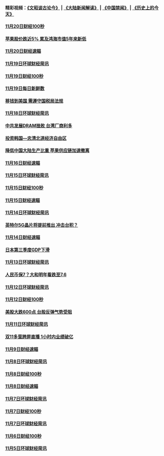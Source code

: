 #### 精彩视频：[《文昭谈古论今》](https://github.com/gfw-breaker/wenzhao/blob/master/README.md?t=11211535) | [《大陆新闻解读》](https://github.com/gfw-breaker/ntdtv-comedy/blob/master/README.md?t=11211535) | [《中国禁闻》](https://github.com/gfw-breaker/ntdtv-news/blob/master/README.md?t=11211535) | [《历史上的今天》](https://github.com/gfw-breaker/today-in-history/blob/master/README.md?t=11211535) 

#### [11月20日财经100秒](../pages/news208/a1400231.md?t=11211535) 

#### [苹果股价跌近5% 累及鸿海市值5年来新低](../pages/news208/a1400185.md?t=11211535) 

#### [11月20日财经速瞄](../pages/news208/a1400144.md?t=11211535) 

#### [11月19日环球财经简讯](../pages/news208/a1400102.md?t=11211535) 

#### [11月19日财经100秒](../pages/news208/a1400084.md?t=11211535) 

#### [11月19日每日新鲜数](../pages/news208/a1399985.md?t=11211535) 

#### [移钱到美国 需遵守国税局法规](../pages/news208/a1399928.md?t=11211535) 

#### [11月18日环球财经简讯](../pages/news208/a1399951.md?t=11211535) 

#### [中共发展DRAM挫败 台湾厂商利多](../pages/news208/a1399927.md?t=11211535) 

#### [投资韩国—忠清北道经济自由区](../pages/news208/a1399857.md?t=11211535) 

#### [降低中国大陆生产比重 苹果供应链加速撤离](../pages/news208/a1399810.md?t=11211535) 

#### [11月16日财经速瞄](../pages/news208/a1399651.md?t=11211535) 

#### [11月15日环球财经简讯](../pages/news208/a1399607.md?t=11211535) 

#### [11月15日财经100秒](../pages/news208/a1399597.md?t=11211535) 

#### [11月15日财经速瞄](../pages/news208/a1399510.md?t=11211535) 

#### [11月14日环球财经简讯](../pages/news208/a1399463.md?t=11211535) 

#### [英特尔5G晶片将提前推出 冲击台积？](../pages/news208/a1399449.md?t=11211535) 

#### [11月14日财经速瞄](../pages/news208/a1399351.md?t=11211535) 

#### [日本第三季度GDP下滑](../pages/news208/a1399321.md?t=11211535) 

#### [11月13日环球财经简讯](../pages/news208/a1399307.md?t=11211535) 

#### [人民币保7？大和明年看跌至7.6](../pages/news208/a1399186.md?t=11211535) 

#### [11月12日环球财经简讯](../pages/news208/a1399165.md?t=11211535) 

#### [11月12日财经100秒](../pages/news208/a1399159.md?t=11211535) 

#### [美股大跌600点 台股反弹气势受阻](../pages/news208/a1399118.md?t=11211535) 

#### [11月11日环球财经简讯](../pages/news208/a1399019.md?t=11211535) 

#### [双11多萤跨屏直播 1小时内业绩破亿](../pages/news208/a1399006.md?t=11211535) 

#### [11月9日财经速瞄](../pages/news208/a1398742.md?t=11211535) 

#### [11月8日环球财经简讯](../pages/news208/a1398716.md?t=11211535) 

#### [11月8日财经100秒](../pages/news208/a1398701.md?t=11211535) 

#### [11月8日财经速瞄](../pages/news208/a1398608.md?t=11211535) 

#### [11月7日环球财经简讯](../pages/news208/a1398563.md?t=11211535) 

#### [11月7日财经100秒](../pages/news208/a1398546.md?t=11211535) 

#### [11月7日环球财经简讯](../pages/news208/a1398431.md?t=11211535) 

#### [11月6日财经100秒](../pages/news208/a1398407.md?t=11211535) 

#### [11月5日环球财经简讯](../pages/news208/a1398262.md?t=11211535) 

